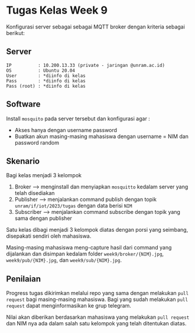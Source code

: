 # Tugas Kelas Week 9

Konfigurasi server sebagai sebagai MQTT broker dengan kriteria sebagai berikut:

## Server

```
IP          : 10.200.13.33 (private - jaringan @unram.ac.id)
OS          : Ubuntu 20.04
User        : *diinfo di kelas
Pass        : *diinfo di kelas
Pass (root) : *diinfo di kelas
```

## Software

Install `mosquito` pada server tersebut dan konfigurasi agar :
- Akses hanya dengan username password
- Buatkan akun masing-masing mahasiswa dengan username = NIM dan password random

## Skenario

Bagi kelas menjadi 3 kelompok  
1. Broker --> menginstall dan menyiapkan `mosquitto` kedalam server yang telah disediakan  
2. Publisher --> menjalankan command publish dengan topik `unram/if/iot/2023/tugas` dengan data berisi `NIM`  
3. Subscriber --> menjalankan command subscribe dengan topik yang sama dengan publisher  

Satu kelas dibagi menjadi 3 kelompok diatas dengan porsi yang seimbang, disepakati sendiri oleh mahasiswa.  

Masing-masing mahasiswa meng-capture hasil dari command yang dijalankan dan disimpan kedalam folder `week9/broker/{NIM}.jpg`, `week9/pub/{NIM}.jpg`, dan `week9/sub/{NIM}.jpg`.  

## Penilaian

Progress tugas dikirimkan melalui repo yang sama dengan melakukan `pull request` bagi masing-masing mahasiswa. Bagi yang sudah melakukan `pull request` dapat menginformasikan ke grup telegram.  

Nilai akan diberikan berdasarkan mahasiswa yang melakukan `pull request` dan NIM nya ada dalam salah satu kelompok yang telah ditentukan diatas.